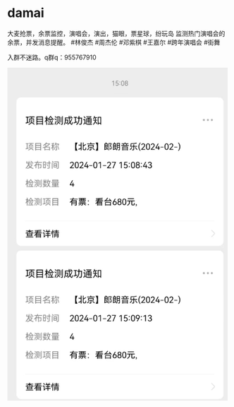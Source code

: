 # damai
大麦抢票，余票监控，演唱会，演出，猫眼，票星球，纷玩岛
监测热门演唱会的余票，并发消息提醒。
#林俊杰 #周杰伦 #邓紫棋 #王嘉尔 #跨年演唱会 #街舞

入群不迷路。q群q：955767910

<img src="https://github.com/jacket230/damai/blob/main/yupiao.jpg" alt="余票监控" width="500" >

